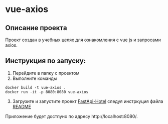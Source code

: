 # vue-axios

## Описание проекта
Проект создан в учебных целях для ознакомления с vue js и запросами axios.

## Инструкция по запуску:
1. Перейдите в папку с проектом
2. Выполните команды
```
docker build -t vue-axios .
docker run -it -p 8080:8080 vue-axios
```
3. Загрузите и запустите проект [FastApi-Hotel](https://github.com/SergeiGD/FastApi-Hotel) следуя инстркуция файла [README](https://github.com/SergeiGD/FastApi-Hotel/blob/main/README.md)

Приложение будет достпуно по адресу http://localhost:8080/. 